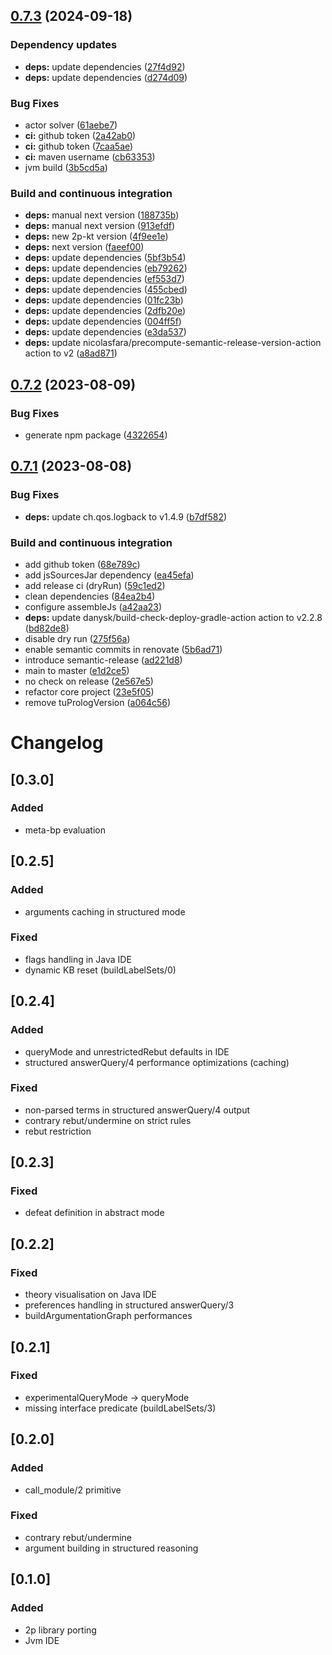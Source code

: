 ## [0.7.3](https://github.com/tuProlog/arg2p-kt/compare/0.7.2...0.7.3) (2024-09-18)

### Dependency updates

* **deps:** update dependencies ([27f4d92](https://github.com/tuProlog/arg2p-kt/commit/27f4d929793b564dfca29cd56989e3c607f0f9d9))
* **deps:** update dependencies ([d274d09](https://github.com/tuProlog/arg2p-kt/commit/d274d095c06c2c2c373044956873b933a2c722d0))

### Bug Fixes

* actor solver ([61aebe7](https://github.com/tuProlog/arg2p-kt/commit/61aebe77ba91e936914b15c4a0334248a9712d5a))
* **ci:** github token ([2a42ab0](https://github.com/tuProlog/arg2p-kt/commit/2a42ab054dbcc5c2199c458bb11344c73efbc70f))
* **ci:** github token ([7caa5ae](https://github.com/tuProlog/arg2p-kt/commit/7caa5ae552c456e3e35d371e7831ad76cca8c253))
* **ci:** maven username ([cb63353](https://github.com/tuProlog/arg2p-kt/commit/cb6335322b384e7d4d993d06934feb5ccd29d544))
* jvm build ([3b5cd5a](https://github.com/tuProlog/arg2p-kt/commit/3b5cd5a848e8871db4bee9e2d6efaf151e48e9a7))

### Build and continuous integration

* **deps:** manual next version ([188735b](https://github.com/tuProlog/arg2p-kt/commit/188735b03e7a8ff53259a7ba118f03f013d15455))
* **deps:** manual next version ([913efdf](https://github.com/tuProlog/arg2p-kt/commit/913efdf0810f9bfbd23fbc138deb36ed851e83b6))
* **deps:** new 2p-kt version ([4f9ee1e](https://github.com/tuProlog/arg2p-kt/commit/4f9ee1ebab50d2165185b933d3197f7a298f14bd))
* **deps:** next version ([faeef00](https://github.com/tuProlog/arg2p-kt/commit/faeef00ca914cf13f9d18699ce994f426e71fbc2))
* **deps:** update dependencies ([5bf3b54](https://github.com/tuProlog/arg2p-kt/commit/5bf3b544a4b30d8ca025b36e960c10e2bccf0a59))
* **deps:** update dependencies ([eb79262](https://github.com/tuProlog/arg2p-kt/commit/eb792629a71ac51cb7b1dc03362b5645afea98cb))
* **deps:** update dependencies ([ef553d7](https://github.com/tuProlog/arg2p-kt/commit/ef553d715097da5975c499d9b72915eff74ff439))
* **deps:** update dependencies ([455cbed](https://github.com/tuProlog/arg2p-kt/commit/455cbed3039b044da0115daf5a68ca791d62ea7d))
* **deps:** update dependencies ([01fc23b](https://github.com/tuProlog/arg2p-kt/commit/01fc23b0cdadbaaf43a146a726337d747fe6891d))
* **deps:** update dependencies ([2dfb20e](https://github.com/tuProlog/arg2p-kt/commit/2dfb20e511d67e67d11e58fcd8baa26ed167fe4e))
* **deps:** update dependencies ([004ff5f](https://github.com/tuProlog/arg2p-kt/commit/004ff5f8aa7c562e8a14c33ac936a523031e8a77))
* **deps:** update dependencies ([e3da537](https://github.com/tuProlog/arg2p-kt/commit/e3da5371c82b43deb692e63259a52cf60a1e7c64))
* **deps:** update nicolasfara/precompute-semantic-release-version-action action to v2 ([a8ad871](https://github.com/tuProlog/arg2p-kt/commit/a8ad871261a00a62bc9ef722e192a203492e270e))

## [0.7.2](https://github.com/tuProlog/arg2p-kt/compare/0.7.1...0.7.2) (2023-08-09)


### Bug Fixes

* generate npm package ([4322654](https://github.com/tuProlog/arg2p-kt/commit/4322654f561a0bc47e90c1e5e01e93d7a580e254))

## [0.7.1](https://github.com/tuProlog/arg2p-kt/compare/0.7.0...0.7.1) (2023-08-08)


### Bug Fixes

* **deps:** update ch.qos.logback to v1.4.9 ([b7df582](https://github.com/tuProlog/arg2p-kt/commit/b7df5829ad92eb3cae23ebd2a32708e18abbabca))


### Build and continuous integration

* add github token ([68e789c](https://github.com/tuProlog/arg2p-kt/commit/68e789c79d6fe905ba403589b445d74cd603dd00))
* add jsSourcesJar dependency ([ea45efa](https://github.com/tuProlog/arg2p-kt/commit/ea45efae8b51afc7f7759d6c7649a0994a21bfe0))
* add release ci (dryRun) ([59c1ed2](https://github.com/tuProlog/arg2p-kt/commit/59c1ed2a9a754e6c50760f3dccd9b6d2bc3267d7))
* clean dependencies ([84ea2b4](https://github.com/tuProlog/arg2p-kt/commit/84ea2b4f86e40c4d72146505a222fd10e1e804db))
* configure assembleJs ([a42aa23](https://github.com/tuProlog/arg2p-kt/commit/a42aa232b586996e26a8fc7d0763889f30ccc55a))
* **deps:** update danysk/build-check-deploy-gradle-action action to v2.2.8 ([bd82de8](https://github.com/tuProlog/arg2p-kt/commit/bd82de8e36f43c267fa05366cf54dd4c17bc3571))
* disable dry run ([275f56a](https://github.com/tuProlog/arg2p-kt/commit/275f56aaa476adb8bab39226f492ff0fc474a4c2))
* enable semantic commits in renovate ([5b6ad71](https://github.com/tuProlog/arg2p-kt/commit/5b6ad71e10d6c1312a1f1d01eb20b4bb5aa12a62))
* introduce semantic-release ([ad221d8](https://github.com/tuProlog/arg2p-kt/commit/ad221d8d52c760f9c9bc590b1c90e03e3baeffab))
* main to master ([e1d2ce5](https://github.com/tuProlog/arg2p-kt/commit/e1d2ce5ecb64166d904ff870edaec05841331168))
* no check on release ([2e567e5](https://github.com/tuProlog/arg2p-kt/commit/2e567e55c6ce41a53adfde4fdf53db3a7380817b))
* refactor core project ([23e5f05](https://github.com/tuProlog/arg2p-kt/commit/23e5f059a2589df3d163711964614da5ddc3aef2))
* remove tuPrologVersion ([a064c56](https://github.com/tuProlog/arg2p-kt/commit/a064c56ba057d15a1e1d8792adad8dc998dbca4b))

# Changelog

## [0.3.0]
### Added
- meta-bp evaluation

## [0.2.5]
### Added
- arguments caching in structured mode
### Fixed
- flags handling in Java IDE
- dynamic KB reset (buildLabelSets/0)

## [0.2.4]
### Added
- queryMode and unrestrictedRebut defaults in IDE
- structured answerQuery/4 performance optimizations (caching)
### Fixed
- non-parsed terms in structured answerQuery/4 output
- contrary rebut/undermine on strict rules
- rebut restriction

## [0.2.3]
### Fixed
- defeat definition in abstract mode 

## [0.2.2]
### Fixed
- theory visualisation on Java IDE
- preferences handling in structured answerQuery/3
- buildArgumentationGraph performances

## [0.2.1]
### Fixed
- experimentalQueryMode -> queryMode 
- missing interface predicate (buildLabelSets/3)

## [0.2.0]
### Added
- call_module/2 primitive
### Fixed
- contrary rebut/undermine
- argument building in structured reasoning

## [0.1.0]
### Added
- 2p library porting
- Jvm IDE

